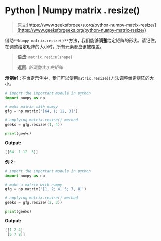 # Python | Numpy matrix . resize()

> 原文:[https://www.geeksforgeeks.org/python-numpy-matrix-resize/](https://www.geeksforgeeks.org/python-numpy-matrix-resize/)

借助`**Numpy matrix.resize()**`方法，我们能够**调整**给定矩阵的形状。请记住，在调整给定矩阵的大小时，所有元素都应该被覆盖。

> **语法:** `matrix.resize(shape)`
> 
> **返回:** *新调整大小的矩阵*

**示例#1 :**
在给定示例中，我们可以使用`matrix.resize()`方法调整给定矩阵的大小。

```py
# import the important module in python
import numpy as np

# make matrix with numpy
gfg = np.matrix('[64, 1; 12, 3]')

# applying matrix.resize() method
geeks = gfg.resize((1, 4))

print(geeks)
```

**Output:**

```py
[[64  1 12  3]]

```

**例 2 :**

```py
# import the important module in python
import numpy as np

# make a matrix with numpy
gfg = np.matrix('[1, 2; 4, 5; 7, 8]')

# applying matrix.resize() method
geeks = gfg.resize((2, 3))

print(geeks)
```

**Output:**

```py
[[1 2 4]
 [5 7 8]]

```
